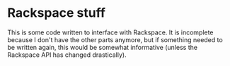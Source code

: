 # Rackspace stuff

This is some code written to interface with Rackspace. It is incomplete because I don't have the other parts anymore, but if something needed to be written again, this would be somewhat informative (unless the Rackspace API has changed drastically).
